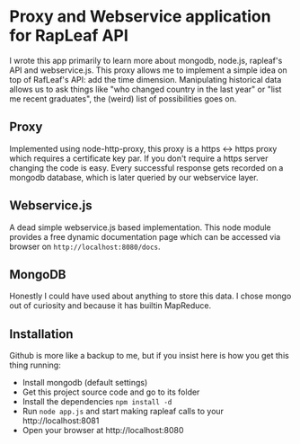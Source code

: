 # Proxy and Webservice application for RapLeaf API

  I wrote this app primarily to learn more about mongodb, node.js, rapleaf's API and webservice.js.
This proxy allows me to implement a simple idea on top of RafLeaf's API: add the time dimension.
Manipulating historical data allows us to ask things like "who changed country in the last year" or "list me recent graduates", the (weird) list of possibilities goes on.

## Proxy

  Implemented using node-http-proxy, this proxy is a https <-> https proxy which requires a certificate key par. If you don't require a https server changing the code is easy.
  Every successful response gets recorded on a mongodb database, which is later queried by our webservice layer.

## Webservice.js

  A dead simple webservice.js based implementation. This node module provides a free dynamic documentation page which can be accessed via browser on `http://localhost:8080/docs`.

## MongoDB

  Honestly I could have used about anything to store this data. I chose mongo out of curiosity and because it has builtin MapReduce.

## Installation

  Github is more like a backup to me, but if you insist here is how you get this thing running:
  * Install mongodb (default settings)
  * Get this project source code and go to its folder
  * Install the dependencies `npm install -d`
  * Run `node app.js` and start making rapleaf calls to your http://localhost:8081
  * Open your browser at http://localhost:8080
